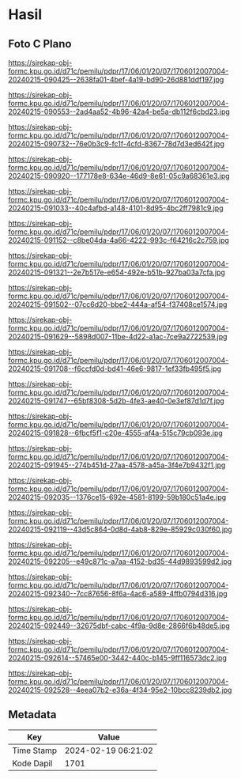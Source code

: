 # Hasil

## Foto C Plano

https://sirekap-obj-formc.kpu.go.id/d71c/pemilu/pdpr/17/06/01/20/07/1706012007004-20240215-090425--2638fa01-4bef-4a19-bd90-26d881ddf197.jpg

https://sirekap-obj-formc.kpu.go.id/d71c/pemilu/pdpr/17/06/01/20/07/1706012007004-20240215-090553--2ad4aa52-4b96-42a4-be5a-db112f6cbd23.jpg

https://sirekap-obj-formc.kpu.go.id/d71c/pemilu/pdpr/17/06/01/20/07/1706012007004-20240215-090732--76e0b3c9-fc1f-4cfd-8367-78d7d3ed642f.jpg

https://sirekap-obj-formc.kpu.go.id/d71c/pemilu/pdpr/17/06/01/20/07/1706012007004-20240215-090920--177178e8-634e-46d9-8e61-05c9a68361e3.jpg

https://sirekap-obj-formc.kpu.go.id/d71c/pemilu/pdpr/17/06/01/20/07/1706012007004-20240215-091033--40c4afbd-a148-4101-8d95-4bc2ff7981c9.jpg

https://sirekap-obj-formc.kpu.go.id/d71c/pemilu/pdpr/17/06/01/20/07/1706012007004-20240215-091152--c8be04da-4a66-4222-993c-f64216c2c759.jpg

https://sirekap-obj-formc.kpu.go.id/d71c/pemilu/pdpr/17/06/01/20/07/1706012007004-20240215-091321--2e7b517e-e654-492e-b51b-927ba03a7cfa.jpg

https://sirekap-obj-formc.kpu.go.id/d71c/pemilu/pdpr/17/06/01/20/07/1706012007004-20240215-091502--07cc6d20-bbe2-444a-af54-f37408ce1574.jpg

https://sirekap-obj-formc.kpu.go.id/d71c/pemilu/pdpr/17/06/01/20/07/1706012007004-20240215-091629--5898d007-11be-4d22-a1ac-7ce9a2722539.jpg

https://sirekap-obj-formc.kpu.go.id/d71c/pemilu/pdpr/17/06/01/20/07/1706012007004-20240215-091708--f6ccfd0d-bd41-46e6-9817-1ef33fb495f5.jpg

https://sirekap-obj-formc.kpu.go.id/d71c/pemilu/pdpr/17/06/01/20/07/1706012007004-20240215-091747--65bf8308-5d2b-4fe3-ae40-0e3ef87d1d7f.jpg

https://sirekap-obj-formc.kpu.go.id/d71c/pemilu/pdpr/17/06/01/20/07/1706012007004-20240215-091828--6fbcf5f1-c20e-4555-af4a-515c79cb093e.jpg

https://sirekap-obj-formc.kpu.go.id/d71c/pemilu/pdpr/17/06/01/20/07/1706012007004-20240215-091945--274b451d-27aa-4578-a45a-3f4e7b9432f1.jpg

https://sirekap-obj-formc.kpu.go.id/d71c/pemilu/pdpr/17/06/01/20/07/1706012007004-20240215-092035--1376ce15-692e-4581-8199-59b180c51a4e.jpg

https://sirekap-obj-formc.kpu.go.id/d71c/pemilu/pdpr/17/06/01/20/07/1706012007004-20240215-092119--43d5c864-0d8d-4ab8-829e-85929c030f60.jpg

https://sirekap-obj-formc.kpu.go.id/d71c/pemilu/pdpr/17/06/01/20/07/1706012007004-20240215-092205--e49c871c-a7aa-4152-bd35-44d9893599d2.jpg

https://sirekap-obj-formc.kpu.go.id/d71c/pemilu/pdpr/17/06/01/20/07/1706012007004-20240215-092340--7cc87656-8f6a-4ac6-a589-4ffb0794d316.jpg

https://sirekap-obj-formc.kpu.go.id/d71c/pemilu/pdpr/17/06/01/20/07/1706012007004-20240215-092449--32675dbf-cabc-4f9a-9d8e-2866f6b48de5.jpg

https://sirekap-obj-formc.kpu.go.id/d71c/pemilu/pdpr/17/06/01/20/07/1706012007004-20240215-092614--57465e00-3442-440c-b145-9ff116573dc2.jpg

https://sirekap-obj-formc.kpu.go.id/d71c/pemilu/pdpr/17/06/01/20/07/1706012007004-20240215-092528--4eea07b2-e36a-4f34-95e2-10bcc8239db2.jpg


## Metadata

| Key        | Value               |
| ---------- | ------------------- |
| Time Stamp | 2024-02-19 06:21:02 |
| Kode Dapil | 1701                |



